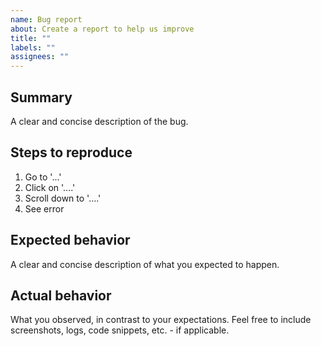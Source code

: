 ```yaml
---
name: Bug report
about: Create a report to help us improve
title: ""
labels: ""
assignees: ""
---
```


## Summary

A clear and concise description of the bug.

## Steps to reproduce

1. Go to '...'
2. Click on '....'
3. Scroll down to '....'
4. See error

## Expected behavior

A clear and concise description of what you expected to happen.

## Actual behavior

What you observed, in contrast to your expectations.
Feel free to include screenshots, logs, code snippets, etc. - if applicable.
